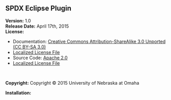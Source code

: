 SPDX Eclipse Plugin
---

**Version:** 1.0 
<br>
**Release Date:** April 17th, 2015
<br>
**License:**
 - Documentation: [Creative Commons Attribution-ShareAlike 3.0 Unported (CC BY-SA 3.0)](https://creativecommons.org/licenses/by-sa/3.0/)
  -  [Localized License File](https://github.com/TCF-30/SPDX_Eclipse_Plugin/blob/dev/DocumentationLicense)
 - Source Code: [Apache 2.0](http://www.apache.org/licenses/LICENSE-2.0)
  -  [Localized License File](https://github.com/TCF-30/SPDX_Eclipse_Plugin/blob/dev/SourceLicense)
<br>

**Copyright:** Copyright © 2015 University of Nebraska at Omaha

**Installation:**
<br>
